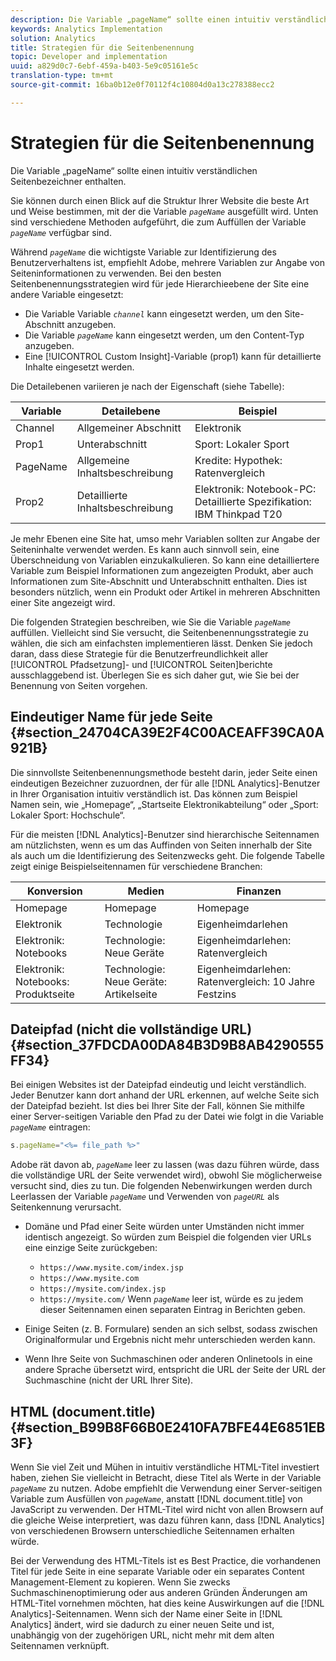 ```yaml
---
description: Die Variable „pageName“ sollte einen intuitiv verständlichen Seitenbezeichner enthalten.
keywords: Analytics Implementation
solution: Analytics
title: Strategien für die Seitenbenennung
topic: Developer and implementation
uuid: a829d0c7-6ebf-459a-b403-5e9c05161e5c
translation-type: tm+mt
source-git-commit: 16ba0b12e0f70112f4c10804d0a13c278388ecc2

---
```



# Strategien für die Seitenbenennung

Die Variable „pageName“ sollte einen intuitiv verständlichen Seitenbezeichner enthalten.

Sie können durch einen Blick auf die Struktur Ihrer Website die beste Art und Weise bestimmen, mit der die Variable *`pageName`* ausgefüllt wird. Unten sind verschiedene Methoden aufgeführt, die zum Auffüllen der Variable *`pageName`* verfügbar sind.

Während *`pageName`* die wichtigste Variable zur Identifizierung des Benutzerverhaltens ist, empfiehlt Adobe, mehrere Variablen zur Angabe von Seiteninformationen zu verwenden. Bei den besten Seitenbenennungsstrategien wird für jede Hierarchieebene der Site eine andere Variable eingesetzt:

* Die Variable Variable *`channel`* kann eingesetzt werden, um den Site-Abschnitt anzugeben.
* Die Variable *`pageName`* kann eingesetzt werden, um den Content-Typ anzugeben.
* Eine [!UICONTROL Custom Insight]-Variable (prop1) kann für detaillierte Inhalte eingesetzt werden.

Die Detailebenen variieren je nach der Eigenschaft (siehe Tabelle):

| Variable | Detailebene | Beispiel |
|---|---|---|
| Channel | Allgemeiner Abschnitt | Elektronik |
| Prop1 | Unterabschnitt | Sport: Lokaler Sport |
| PageName | Allgemeine Inhaltsbeschreibung | Kredite: Hypothek: Ratenvergleich |
| Prop2 | Detaillierte Inhaltsbeschreibung | Elektronik: Notebook-PC: Detaillierte Spezifikation: IBM Thinkpad T20 |

Je mehr Ebenen eine Site hat, umso mehr Variablen sollten zur Angabe der Seiteninhalte verwendet werden. Es kann auch sinnvoll sein, eine Überschneidung von Variablen einzukalkulieren. So kann eine detailliertere Variable zum Beispiel Informationen zum angezeigten Produkt, aber auch Informationen zum Site-Abschnitt und Unterabschnitt enthalten. Dies ist besonders nützlich, wenn ein Produkt oder Artikel in mehreren Abschnitten einer Site angezeigt wird.

Die folgenden Strategien beschreiben, wie Sie die Variable *`pageName`* auffüllen. Vielleicht sind Sie versucht, die Seitenbenennungsstrategie zu wählen, die sich am einfachsten implementieren lässt. Denken Sie jedoch daran, dass diese Strategie für die Benutzerfreundlichkeit aller [!UICONTROL Pfadsetzung]- und [!UICONTROL Seiten]berichte ausschlaggebend ist. Überlegen Sie es sich daher gut, wie Sie bei der Benennung von Seiten vorgehen.

## Eindeutiger Name für jede Seite {#section_24704CA39E2F4C00ACEAFF39CA0A921B}

Die sinnvollste Seitenbenennungsmethode besteht darin, jeder Seite einen eindeutigen Bezeichner zuzuordnen, der für alle [!DNL Analytics]-Benutzer in Ihrer Organisation intuitiv verständlich ist. Das können zum Beispiel Namen sein, wie „Homepage“, „Startseite Elektronikabteilung“ oder „Sport: Lokaler Sport: Hochschule“.

Für die meisten [!DNL Analytics]-Benutzer sind hierarchische Seitennamen am nützlichsten, wenn es um das Auffinden von Seiten innerhalb der Site als auch um die Identifizierung des Seitenzwecks geht. Die folgende Tabelle zeigt einige Beispielseitennamen für verschiedene Branchen:

| Konversion | Medien | Finanzen |
|---|---|---|
| Homepage | Homepage | Homepage |
| Elektronik | Technologie | Eigenheimdarlehen |
| Elektronik: Notebooks | Technologie: Neue Geräte | Eigenheimdarlehen: Ratenvergleich |
| Elektronik: Notebooks: Produktseite | Technologie: Neue Geräte: Artikelseite | Eigenheimdarlehen: Ratenvergleich: 10 Jahre Festzins |

## Dateipfad (nicht die vollständige URL) {#section_37FDCDA00DA84B3D9B8AB4290555FF34}

Bei einigen Websites ist der Dateipfad eindeutig und leicht verständlich. Jeder Benutzer kann dort anhand der URL erkennen, auf welche Seite sich der Dateipfad bezieht. Ist dies bei Ihrer Site der Fall, können Sie mithilfe einer Server-seitigen Variable den Pfad zu der Datei wie folgt in die Variable *`pageName`* eintragen:

```js
s.pageName="<%= file_path %>"
```

Adobe rät davon ab, *`pageName`* leer zu lassen (was dazu führen würde, dass die vollständige URL der Seite verwendet wird), obwohl Sie möglicherweise versucht sind, dies zu tun. Die folgenden Nebenwirkungen werden durch Leerlassen der Variable *`pageName`* und Verwenden von *`pageURL`* als Seitenkennung verursacht.

* Domäne und Pfad einer Seite würden unter Umständen nicht immer identisch angezeigt. So würden zum Beispiel die folgenden vier URLs eine einzige Seite zurückgeben:

   * `https://www.mysite.com/index.jsp`
   * `https://www.mysite.com`
   * `https://mysite.com/index.jsp`
   * `https://mysite.com/`
   Wenn *`pageName`* leer ist, würde es zu jedem dieser Seitennamen einen separaten Eintrag in Berichten geben.

* Einige Seiten (z. B. Formulare) senden an sich selbst, sodass zwischen Originalformular und Ergebnis nicht mehr unterschieden werden kann.
* Wenn Ihre Seite von Suchmaschinen oder anderen Onlinetools in eine andere Sprache übersetzt wird, entspricht die URL der Seite der URL der Suchmaschine (nicht der URL Ihrer Site).

## HTML (document.title) {#section_B99B8F66B0E2410FA7BFE44E6851EB3F}

Wenn Sie viel Zeit und Mühen in intuitiv verständliche HTML-Titel investiert haben, ziehen Sie vielleicht in Betracht, diese Titel als Werte in der Variable *`pageName`* zu nutzen. Adobe empfiehlt die Verwendung einer Server-seitigen Variable zum Ausfüllen von *`pageName`*, anstatt [!DNL document.title] von JavaScript zu verwenden. Der HTML-Titel wird nicht von allen Browsern auf die gleiche Weise interpretiert, was dazu führen kann, dass [!DNL Analytics] von verschiedenen Browsern unterschiedliche Seitennamen erhalten würde.

Bei der Verwendung des HTML-Titels ist es Best Practice, die vorhandenen Titel für jede Seite in eine separate Variable oder ein separates Content Management-Element zu kopieren. Wenn Sie zwecks Suchmaschinenoptimierung oder aus anderen Gründen Änderungen am HTML-Titel vornehmen möchten, hat dies keine Auswirkungen auf die [!DNL Analytics]-Seitennamen. Wenn sich der Name einer Seite in [!DNL Analytics] ändert, wird sie dadurch zu einer neuen Seite und ist, unabhängig von der zugehörigen URL, nicht mehr mit dem alten Seitennamen verknüpft.
